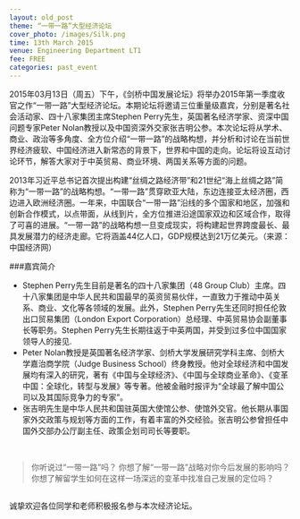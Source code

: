 ```yaml
---
layout: old_post
theme: “一带一路”大型经济论坛
cover_photo: /images/Silk.png
time: 13th March 2015
venue: Engineering Department LT1
fee: FREE
categories: past_event
---
```



2015年03月13日（周五）下午，《剑桥中国发展论坛》将举办2015年第一季度收官之作“一带一路”大型经济论坛。本期论坛将邀请三位重量级嘉宾，分别是著名社会活动家、四十八家集团主席Stephen Perry先生，英国著名经济学家、资深中国问题专家Peter Nolan教授以及中国资深外交家张吉明公参。本次论坛将从学术、商业、政治等多角度、全方位介绍“一带一路”的战略构想，并分析和讨论在当前世界经济疲软、中国经济进入新常态的背景下，世界和中国的走向。论坛将设互动讨论环节，解答大家对于中英贸易、商业环境、两国关系等方面的问题。

2013年习近平总书记首次提出构建“丝绸之路经济带”和21世纪“海上丝绸之路”简称为“一带一路”的战略构想。“一带一路”贯穿欧亚大陆，东边连接亚太经济圈，西边进入欧洲经济圈。一年来，中国联合“一带一路”沿线的多个国家和地区，加强和创新合作模式，以点带面，从线到片，全方位推进沿途国家双边和区域合作，取得了可喜的进展。“一带一路”的战略构想一旦变成现实，将构建起世界跨度最长、最具发展潜力的经济走廊。它将涵盖44亿人口，GDP规模达到21万亿美元。（来源：中国经济网）

###嘉宾简介

<ul>

<li>
Stephen Perry先生目前是著名的四十八家集团（48 Group Club）主席。四十八家集团是中华人民共和国最早的英资贸易伙伴，一直致力于推动中英关系、商业、文化等各领域的发展。此外，Stephen Perry先生还同时担任伦敦出口贸易集团（London Export Corporation）总经理、中英贸易协会副董事长等职务。Stephen Perry先生长期往返于中英两国，并受到过多位中国国家领导人的接见.
</li>

<li>
Peter Nolan教授是英国著名经济学家、剑桥大学发展研究学科主席、剑桥大学嘉治商学院（Judge Business School）终身教授。他对全球经济和中国发展均有深入的研究，著有《中国与全球经济》、《中国与全球商业革命》、《变革中国：全球化，转型与发展》等专著。他被金融时报评为“全球最了解中国公司以及其国际竞争力的专家”。
</li>

<li>
张吉明先生是中华人民共和国驻英国大使馆公参、使馆外交官。他长期从事国家外交政策与规划等方面的工作，有着丰富的外交经验。张吉明公参曾担任中国外交部办公厅副主任、政策企划司司长等要职。
</li>

</ul>
<br>

<blockquote>
			你听说过“一带一路”吗？
			你想了解“一带一路”战略对你今后发展的影响吗？
			你想了解留学生如何在这样一场深远的变革中找准自己发展的定位吗？
</blockquote>

<h2 class="section-heading"></h2>
<p>
诚挚欢迎各位同学和老师积极报名参与本次经济论坛。
</p>